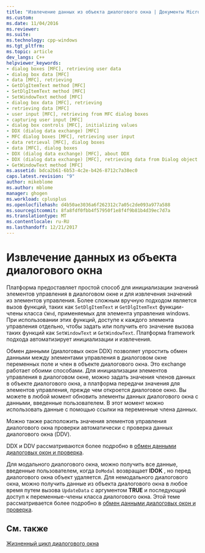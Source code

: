 ```yaml
---
title: "Извлечение данных из объекта диалогового окна | Документы Microsoft"
ms.custom: 
ms.date: 11/04/2016
ms.reviewer: 
ms.suite: 
ms.technology: cpp-windows
ms.tgt_pltfrm: 
ms.topic: article
dev_langs: C++
helpviewer_keywords:
- dialog boxes [MFC], retrieving user data
- dialog box data [MFC]
- data [MFC], retrieving
- GetDlgItemText method [MFC]
- SetDlgItemText method [MFC]
- SetWindowText method [MFC]
- dialog box data [MFC], retrieving
- retrieving data [MFC]
- user input [MFC], retrieving from MFC dialog boxes
- capturing user input [MFC]
- dialog box controls [MFC], initializing values
- DDX (dialog data exchange) [MFC]
- MFC dialog boxes [MFC], retrieving user input
- data retrieval [MFC], dialog boxes
- data [MFC], dialog boxes
- DDX (dialog data exchange) [MFC], about DDX
- DDX (dialog data exchange) [MFC], retrieving data from Dialog object
- GetWindowText method [MFC]
ms.assetid: bdca2b61-6b53-4c2e-b426-8712c7a38ec0
caps.latest.revision: "9"
author: mikeblome
ms.author: mblome
manager: ghogen
ms.workload: cplusplus
ms.openlocfilehash: d4b50ae3036a6f262312c7a05c2de093a977a588
ms.sourcegitcommit: 8fa8fdf0fbb4f57950f1e8f4f9b81b4d39ec7d7a
ms.translationtype: MT
ms.contentlocale: ru-RU
ms.lasthandoff: 12/21/2017
---
```

# <a name="retrieving-data-from-the-dialog-object"></a>Извлечение данных из объекта диалогового окна
Платформа предоставляет простой способ для инициализации значений элементов управления в диалоговом окне и для извлечения значений из элементов управления. Более сложным вручную подходом является вызов функций, таких как `SetDlgItemText` и `GetDlgItemText` функции-члены класса `CWnd`, применяемых для элемента управления windows. При использовании этих функций, доступе к каждого элемента управления отдельно, чтобы задать или получить его значение вызова таких функций как `SetWindowText` и `GetWindowText`. Платформа framework подхода автоматизирует инициализации и извлечения.  
  
 Обмен данными (диалоговых окон DDX) позволяет упростить обмен данными между элементами управления в диалоговом окне переменных поле и член в объекте диалогового окна. Это exchange работает обоими способами. Для инициализации элементов управления в диалоговом окне, можно задать значения членов данных в объекте диалогового окна, а платформа передачи значения для элементов управления, прежде чем откроется диалоговое окно. Вы можете в любой момент обновить элементы данных диалогового окна с данными, введенные пользователем. В этот момент можно использовать данные с помощью ссылки на переменные члена данных.  
  
 Можно также расположить значения элементов управления диалогового окна проверки автоматически с проверка данных диалогового окна (DDV).  
  
 DDX и DDV рассматриваются более подробно в [обмен данными диалоговых окон и проверка](../mfc/dialog-data-exchange-and-validation.md).  
  
 Для модального диалогового окна, можно получить все данные, введенные пользователем, когда `DoModal` возвращает **IDOK** , но перед диалогового окна объект удаляется. Для немодального диалогового окна, можно получить данные из объекта диалогового окна в любое время путем вызова `UpdateData` с аргументом **TRUE** и последующий доступ к переменные-члены класса диалогового окна. Этой теме рассматривается более подробно в [обмен данными диалоговых окон и проверка](../mfc/dialog-data-exchange-and-validation.md).  
  
## <a name="see-also"></a>См. также  
 [Жизненный цикл диалогового окна](../mfc/life-cycle-of-a-dialog-box.md)

